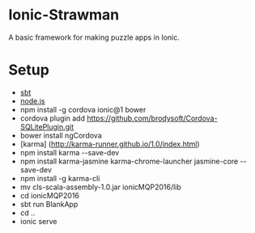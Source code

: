# Ionic-Strawman
A basic framework for making puzzle apps in Ionic.

# Setup
* [sbt](http://www.scala-sbt.org)
* [node.js](http://nodejs.org)
* npm install -g cordova ionic@1 bower
* cordova plugin add https://github.com/brodysoft/Cordova-SQLitePlugin.git
* bower install ngCordova
* [karma] (http://karma-runner.github.io/1.0/index.html)
* npm install karma --save-dev
* npm install karma-jasmine karma-chrome-launcher jasmine-core --save-dev
* npm install -g karma-cli
* mv cls-scala-assembly-1.0.jar ionicMQP2016/lib
* cd ionicMQP2016 
* sbt run BlankApp
* cd ..
* ionic serve